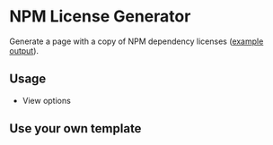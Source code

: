# NPM License Generator

Generate a page with a copy of NPM dependency licenses ([example output](https://mymindstorm.github.io/npm-license-generator/example_licenses)).

## Usage

- View options

## Use your own template
